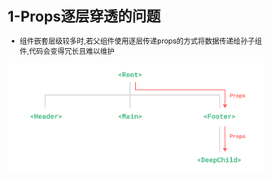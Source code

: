 # 1-Props逐层穿透的问题

- 组件嵌套层级较多时,若父组件使用逐层传递props的方式将数据传递给孙子组件,代码会变得冗长且难以维护

![prop逐层穿透](../../img/prop逐层穿透.png)